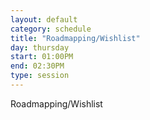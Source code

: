 ```yaml
---
layout: default
category: schedule
title: "Roadmapping/Wishlist"
day: thursday
start: 01:00PM
end: 02:30PM
type: session
---
```


Roadmapping/Wishlist
